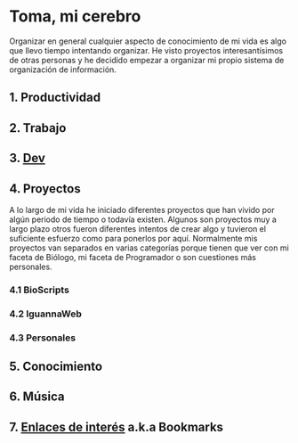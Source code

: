 # Toma, mi cerebro
Organizar en general cualquier aspecto de conocimiento de mi vida es algo que llevo tiempo intentando organizar. He visto proyectos interesantísimos de otras personas y he decidido empezar a organizar mi propio sistema de organización de información.

## 1. Productividad

## 2. Trabajo 

## 3. [Dev](./Dev/Dev.md)

## 4. Proyectos
A lo largo de mi vida he iniciado diferentes proyectos que han vivido por algún periodo de tiempo o todavía existen. Algunos son proyectos muy a largo plazo otros fueron diferentes intentos de crear algo y tuvieron el suficiente esfuerzo como para ponerlos por aquí. Normalmente mis proyectos van separados en varias categorías porque tienen que ver con mi faceta de Biólogo, mi faceta de Programador o son cuestiones más personales.

### 4.1 BioScripts
### 4.2 IguannaWeb
### 4.3 Personales

## 5. Conocimiento

## 6. Música

## 7. [Enlaces de interés](./Enlaces%20de%20interés/enlaces%20de%20interés.md) a.k.a Bookmarks